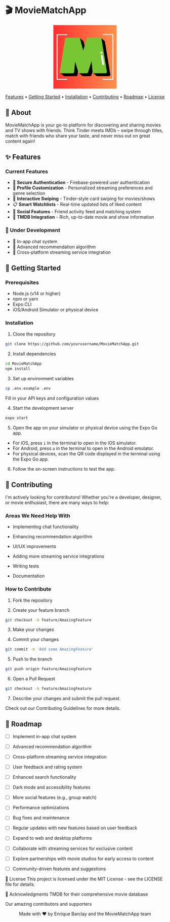 # 🎬 MovieMatchApp

<p align="center">
  <img src="https://github.com/ebarcly/MovieMatchApp/blob/7fe7f5e3305af203298703614bb7cbb1c4018da6/assets/app_logo.png" alt="MovieMatchApp Logo" width="200"/>
</p>

<p align="center">
  <a href="#features">Features</a> •
  <a href="#getting-started">Getting Started</a> •
  <a href="#installation">Installation</a> •
  <a href="#contributing">Contributing</a> •
  <a href="#roadmap">Roadmap</a> •
  <a href="#license">License</a>
</p>

## 🎯 About

MovieMatchApp is your go-to platform for discovering and sharing movies and TV shows with friends. Think Tinder meets IMDb – swipe through titles, match with friends who share your taste, and never miss out on great content again!

## ✨ Features

### Current Features
- 🔐 **Secure Authentication** - Firebase-powered user authentication
- 👤 **Profile Customization** - Personalized streaming preferences and genre selection
- 🎴 **Interactive Swiping** - Tinder-style card swiping for movies/shows
- 📋 **Smart Watchlists** - Real-time updated lists of liked content
- 👥 **Social Features** - Friend activity feed and matching system
- 🎥 **TMDB Integration** - Rich, up-to-date movie and show information

### 🚧 Under Development
- 💬 In-app chat system
- 🎯 Advanced recommendation algorithm
- 📱 Cross-platform streaming service integration

## 🚀 Getting Started

### Prerequisites
- Node.js (v14 or higher)
- npm or yarn
- Expo CLI
- iOS/Android Simulator or physical device

### Installation

1. Clone the repository
```bash
git clone https://github.com/yourusername/MovieMatchApp.git
```

2. Install dependencies
```bash
cd MovieMatchApp
npm install
```

3. Set up environment variables
```bash
cp .env.example .env
```
Fill in your API keys and configuration values


4. Start the development server
```bash
expo start
```
5. Open the app on your simulator or physical device using the Expo Go app.
- For iOS, press `i` in the terminal to open in the iOS simulator.
- For Android, press `a` in the terminal to open in the Android emulator.
- For physical devices, scan the QR code displayed in the terminal using the Expo Go app.

6. Follow the on-screen instructions to test the app.


## 🤝 Contributing
I'm actively looking for contributors! Whether you're a developer, designer, or movie enthusiast, there are many ways to help:

### Areas We Need Help With

- Implementing chat functionality

- Enhancing recommendation algorithm

- UI/UX improvements

- Adding more streaming service integrations

- Writing tests

- Documentation

### How to Contribute
1. Fork the repository

2. Create your feature branch
```bash
git checkout -b feature/AmazingFeature
```
3. Make your changes

4. Commit your changes
```bash
git commit -m 'Add some AmazingFeature'
```
5. Push to the branch
```bash
git push origin feature/AmazingFeature
```
6. Open a Pull Request
```bash
git checkout -b feature/AmazingFeature
```
7. Describe your changes and submit the pull request.

Check out our Contributing Guidelines for more details.

## 📅 Roadmap
- [ ] Implement in-app chat system
- [ ] Advanced recommendation algorithm
- [ ] Cross-platform streaming service integration
- [ ] User feedback and rating system
- [ ] Enhanced search functionality
- [ ] Dark mode and accessibility features
- [ ] More social features (e.g., group watch)
- [ ] Performance optimizations
- [ ] Bug fixes and maintenance
- [ ] Regular updates with new features based on user feedback
- [ ] Expand to web and desktop platforms
- [ ] Collaborate with streaming services for exclusive content
- [ ] Explore partnerships with movie studios for early access to content
- [ ] Community-driven features and suggestions


📄 License
This project is licensed under the MIT License - see the LICENSE file for details.

🙏 Acknowledgments
TMDB for their comprehensive movie database

Our amazing contributors and supporters

<p align="center">
Made with ❤️ by Enrique Barclay and the MovieMatchApp team
</p>
